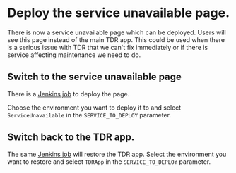 # Deploy the service unavailable page. 

There is now a service unavailable page which can be deployed. Users will see this page instead of the main TDR app. This could be used when there is a serious issue with TDR that we can't fix immediately or if there is service affecting maintenance we need to do.

## Switch to the service unavailable page

There is a [Jenkins job] to deploy the page.  

Choose the environment you want to deploy it to and select `ServiceUnavailable` in the `SERVICE_TO_DEPLOY` parameter.

## Switch back to the TDR app.

The same [Jenkins job] will restore the TDR app. Select the environment you want to restore and select `TDRApp` in the `SERVICE_TO_DEPLOY` parameter. 

[Jenkins job]: https://jenkins.tdr-management.nationalarchives.gov.uk/job/TDR%20Service%20Unavailable%20Run/build 
